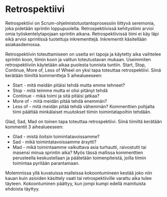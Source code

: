 # Retrospektiivi
Retrospektiivi on Scrum-ohjelmistotuotantoprosessiin liittyvä seremonia, joka pidetään sprintin loppupuolella. Retrospektiivissä kehitystiimi arvioi omia työskentelytapojaan sprintin aikana. Retrospektiivissä tiimi ei käy läpi eikä arvioi sprintissä tuotettuja inkrementtejä. Inkrementit käsitellään asiakasdemossa.

Retrospektiivin toteuttamiseen on useita eri tapoja ja käytetty aika vaihtelee sprintin koon, tiimin koon ja valitun toteutustavan mukaan. Useimmiten retrospektiiviin käytetään aikaa puolesta tunnista tuntiin. Start, Stop, Continue, More of, Less of Wheel on yksi tapa toteuttaa retrospektiivi. Siinä kerätään tiimiltä kommentteja 5 aihealueeseen:
* Start - mitä meidän pitäisi tehdä mutta emme tehneet?
* Stop - mitä teimme mutta ei olisi pitänyt tehdä
* Continue - mikä toimi ja sitä pitäisi jatkaa?
* More of - mitä meidän pitää tehdä enemmän?
* Less of - mitä meidän pitää tehdä vähemmän?
Kommenttien pohjalta tiimi päättää minkälaiset muutokset tiimin toimintatapoihin tehdään.

Glad, Sad, Mad on toinen tapa toteuttaa retrospektiivi. Siinä tiimiltä kerätään kommentit 3 aihealueeseen:
* Glad - mistä iloitsin toimintatavoissamme?
* Sad - mikä toimintatavoissamme ärsytti?
* Mad - mikä toimintaamme vaikuttava asia turhautti, raivostutti tai masensi minua sprintin aika?
Myös tässä mallissa kommenttien perusteella keskustellaan ja päätetään toimenpiteistä, joilla tiimin toimintaa pyritään parantamaan.

Molemmissa yllä kuvatuissa malleissa kokoontumineen kestää joko niin kauan kuin asioiden käsittely vaati tai retrospektiiville varattu aika tulee täyteen. Kokoontuminen päättyy, kun jompi kumpi edellä mainituista ehdoista täyttyy.

